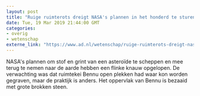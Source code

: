 ```yaml
---
layout: post
title: "Ruige ruimterots dreigt NASA's plannen in het honderd te sturen"
date: Tue, 19 Mar 2019 21:44:00 GMT
categories: 
- overig 
- wetenschap 
externe_link: "https://www.ad.nl/wetenschap/ruige-ruimterots-dreigt-nasa-s-plannen-in-het-honderd-te-sturen~aaea961c/"
---
```


NASA's plannen om stof en grint van een asteroïde te scheppen en mee terug te nemen naar de aarde hebben een flinke knauw opgelopen. De verwachting was dat ruimtekei Bennu open plekken had waar kon worden gegraven, maar de praktijk is anders. Het oppervlak van Bennu is bezaaid met grote brokken steen.
